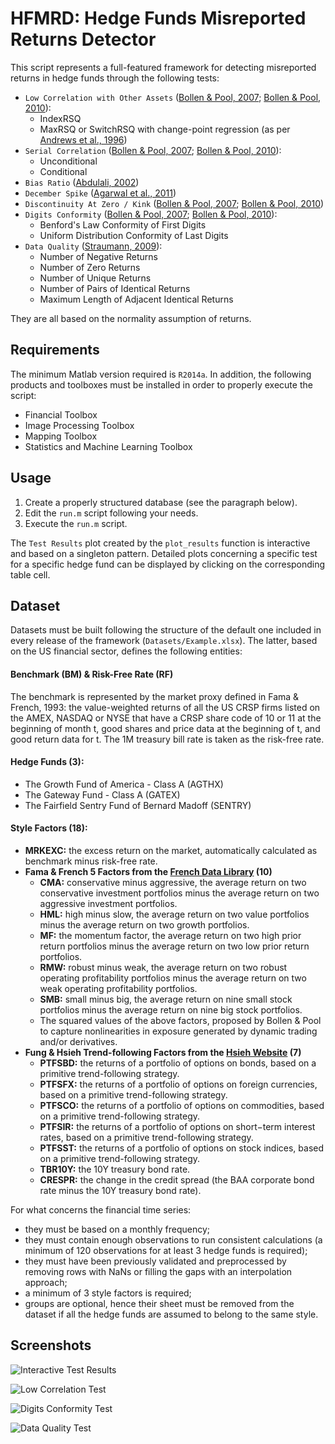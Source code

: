 # HFMRD: Hedge Funds Misreported Returns Detector

This script represents a full-featured framework for detecting misreported returns in hedge funds through the following tests:

* `Low Correlation with Other Assets` ([Bollen & Pool, 2007](https://doi.org/10.2139/ssrn.1018663); [Bollen & Pool, 2010](https://doi.org/10.2139/ssrn.1569626)):
  * IndexRSQ
  * MaxRSQ or SwitchRSQ with change-point regression (as per [Andrews et al., 1996](https://doi.org/10.1016/0304-4076(94)01682-8))
* `Serial Correlation` ([Bollen & Pool, 2007](https://doi.org/10.2139/ssrn.1018663); [Bollen & Pool, 2010](https://doi.org/10.2139/ssrn.1569626)):
  * Unconditional
  * Conditional
* `Bias Ratio` ([Abdulali, 2002](https://www.protegepartners.com/www5/files/whitepapers/BiasRatioMeasuringShapeOfFraud.pdf))
* `December Spike` ([Agarwal et al., 2011](https://doi.org/10.1093/rfs/hhr058))
* `Discontinuity At Zero / Kink` ([Bollen & Pool, 2007](https://doi.org/10.2139/ssrn.1018663); [Bollen & Pool, 2010](https://doi.org/10.2139/ssrn.1569626))
* `Digits Conformity` ([Bollen & Pool, 2007](https://doi.org/10.2139/ssrn.1018663); [Bollen & Pool, 2010](https://doi.org/10.2139/ssrn.1569626)):
  * Benford's Law Conformity of First Digits
  * Uniform Distribution Conformity of Last Digits
* `Data Quality` ([Straumann, 2009](https://doi.org/10.3905/jai.2009.12.2.026)):
  * Number of Negative Returns
  * Number of Zero Returns
  * Number of Unique Returns
  * Number of Pairs of Identical Returns
  * Maximum Length of Adjacent Identical Returns
  
They are all based on the normality assumption of returns.

## Requirements

The minimum Matlab version required is `R2014a`. In addition, the following products and toolboxes must be installed in order to properly execute the script:

* Financial Toolbox
* Image Processing Toolbox
* Mapping Toolbox
* Statistics and Machine Learning Toolbox

## Usage

1. Create a properly structured database (see the paragraph below).
1. Edit the `run.m` script following your needs.
1. Execute the `run.m` script.

The `Test Results` plot created by the `plot_results` function is interactive and based on a singleton pattern. Detailed plots concerning a specific test for a specific hedge fund can be displayed by clicking on the corresponding table cell.

## Dataset

Datasets must be built following the structure of the default one included in every release of the framework (`Datasets/Example.xlsx`). The latter, based on the US financial sector, defines the following entities:

#### Benchmark (BM) & Risk-Free Rate (RF)

The benchmark is represented by the market proxy defined in Fama & French, 1993: the value-weighted returns of all the US CRSP firms listed on the AMEX, NASDAQ or NYSE that have a CRSP share code of 10 or 11 at the beginning of month t, good shares and price data at the beginning of t, and good return data for t. The 1M treasury bill rate is taken as the risk-free rate.

#### Hedge Funds (3):
* The Growth Fund of America - Class A (AGTHX)
* The Gateway Fund - Class A (GATEX)
* The Fairfield Sentry Fund of  Bernard Madoff (SENTRY)
		
#### Style Factors (18):
* **MRKEXC:** the excess return on the market, automatically calculated as benchmark minus risk-free rate.
* **Fama & French 5 Factors from the [French Data Library](http://mba.tuck.dartmouth.edu/pages/faculty/ken.french/data_library.html) (10)**
  * **CMA:** conservative minus aggressive, the average return on two conservative investment portfolios minus the average return on two aggressive investment portfolios.
  * **HML:** high minus slow, the average return on two value portfolios minus the average return on two growth portfolios.
  * **MF:** the momentum factor, the average return on two high prior return portfolios minus the average return on two low prior return portfolios.
  * **RMW:** robust minus weak, the average return on two robust operating profitability portfolios minus the average return on two weak operating profitability portfolios.
  * **SMB:** small minus big, the average return on nine small stock portfolios minus the average return on nine big stock portfolios.
  * The squared values of the above factors, proposed by Bollen & Pool to capture nonlinearities in exposure generated by dynamic trading and/or derivatives.
* **Fung & Hsieh Trend-following Factors from the [Hsieh Website](https://faculty.fuqua.duke.edu/~dah7/HFData.htm) (7)**
  * **PTFSBD:** the returns of a portfolio of options on bonds, based on a primitive trend-following strategy.
  * **PTFSFX:** the returns of a portfolio of options on foreign currencies, based on a primitive trend-following strategy.
  * **PTFSCO:** the returns of a portfolio of options on commodities, based on a primitive trend-following strategy.
  * **PTFSIR:** the returns of a portfolio of options on short−term interest rates, based on a primitive trend-following strategy.
  * **PTFSST:** the returns of a portfolio of options on stock indices, based on a primitive trend-following strategy.
  * **TBR10Y:** the 10Y treasury bond rate.
  * **CRESPR:** the change in the credit spread (the BAA corporate bond rate minus the 10Y treasury bond rate).

For what concerns the financial time series:
* they must be based on a monthly frequency;
* they must contain enough observations to run consistent calculations (a minimum of 120 observations for at least 3 hedge funds is required);
* they must have been previously validated and preprocessed by removing rows with NaNs or filling the gaps with an interpolation approach;
* a minimum of 3 style factors is required;
* groups are optional, hence their sheet must be removed from the dataset if all the hedge funds are assumed to belong to the same style.

## Screenshots

![Interactive Test Results](https://i.imgur.com/BbTfb26.png)

![Low Correlation Test](https://i.imgur.com/DAd2ZuV.png)

![Digits Conformity Test](https://i.imgur.com/2TQw54K.png)

![Data Quality Test](https://i.imgur.com/G48A1rm.png)
